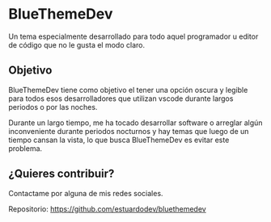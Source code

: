 # BlueThemeDev
Un tema especialmente desarrollado para todo aquel programador u editor de código que no le gusta el modo claro.

## Objetivo
BlueThemeDev tiene como objetivo el tener una opción oscura y legible para todos esos desarrolladores que utilizan vscode durante largos periodos o por las noches.

Durante un largo tiempo, me ha tocado desarrollar software o arreglar algún inconveniente durante periodos nocturnos y hay temas que luego de un tiempo cansan la vista, lo que busca BlueThemeDev es evitar este problema.

## ¿Quieres contribuir?
Contactame por alguna de mis redes sociales.

Repositorio: https://github.com/estuardodev/bluethemedev